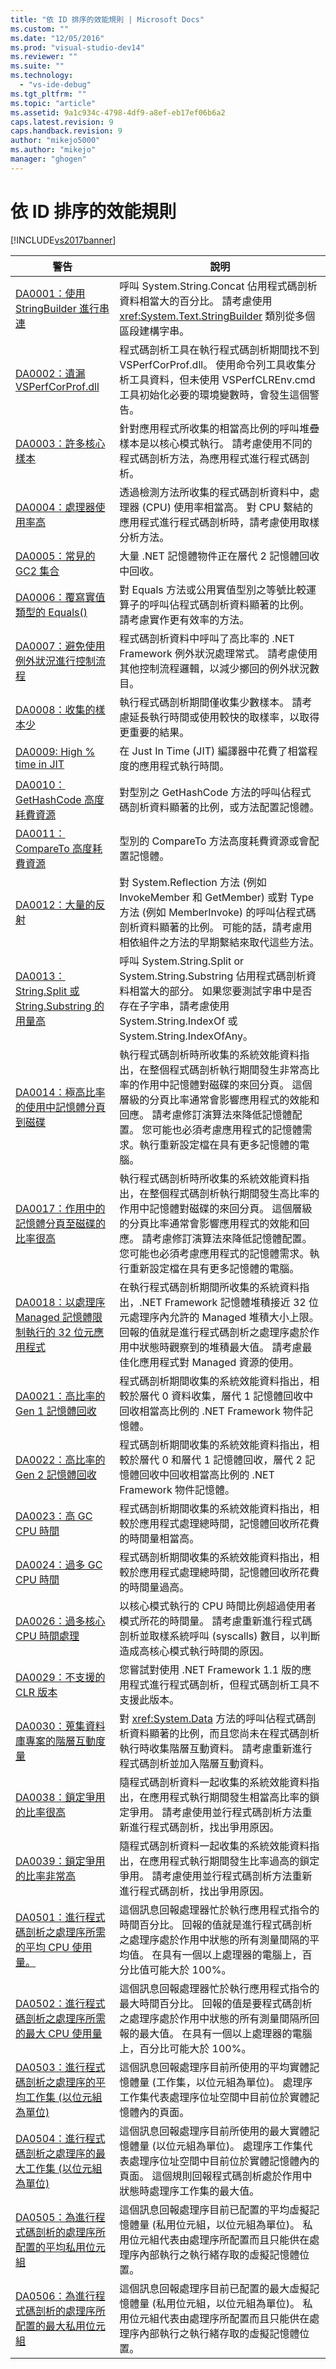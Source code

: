 ```yaml
---
title: "依 ID 排序的效能規則 | Microsoft Docs"
ms.custom: ""
ms.date: "12/05/2016"
ms.prod: "visual-studio-dev14"
ms.reviewer: ""
ms.suite: ""
ms.technology: 
  - "vs-ide-debug"
ms.tgt_pltfrm: ""
ms.topic: "article"
ms.assetid: 9a1c934c-4798-4df9-a8ef-eb17ef06b6a2
caps.latest.revision: 9
caps.handback.revision: 9
author: "mikejo5000"
ms.author: "mikejo"
manager: "ghogen"
---
```

# 依 ID 排序的效能規則
[!INCLUDE[vs2017banner](../code-quality/includes/vs2017banner.md)]

|警告|說明|  
|--------|--------|  
|[DA0001：使用 StringBuilder 進行串連](../Topic/DA0001:%20Use%20StringBuilder%20for%20concatenations.md)|呼叫 System.String.Concat 佔用程式碼剖析資料相當大的百分比。  請考慮使用 <xref:System.Text.StringBuilder> 類別從多個區段建構字串。|  
|[DA0002：遺漏 VSPerfCorProf.dll](../profiling/da0002-vsperfcorprof-dll-is-missing.md)|程式碼剖析工具在執行程式碼剖析期間找不到 VSPerfCorProf.dll。  使用命令列工具收集分析工具資料，但未使用 VSPerfCLREnv.cmd 工具初始化必要的環境變數時，會發生這個警告。|  
|[DA0003：許多核心樣本](../profiling/da0003-many-kernel-samples.md)|針對應用程式所收集的相當高比例的呼叫堆疊樣本是以核心模式執行。  請考慮使用不同的程式碼剖析方法，為應用程式進行程式碼剖析。|  
|[DA0004：處理器使用率高](../profiling/da0004-high-processor-usage.md)|透過檢測方法所收集的程式碼剖析資料中，處理器 \(CPU\) 使用率相當高。  對 CPU 繫結的應用程式進行程式碼剖析時，請考慮使用取樣分析方法。|  
|[DA0005：常見的 GC2 集合](../profiling/da0005-frequent-gc2-collections.md)|大量 .NET 記憶體物件正在層代 2 記憶體回收中回收。|  
|[DA0006：覆寫實值類型的 Equals\(\)](../profiling/da0006-override-equals-parens-for-value-types.md)|對 Equals 方法或公用實值型別之等號比較運算子的呼叫佔程式碼剖析資料顯著的比例。  請考慮實作更有效率的方法。|  
|[DA0007：避免使用例外狀況進行控制流程](../profiling/da0007-avoid-using-exceptions-for-control-flow.md)|程式碼剖析資料中呼叫了高比率的 .NET Framework 例外狀況處理常式。  請考慮使用其他控制流程邏輯，以減少擲回的例外狀況數目。|  
|[DA0008：收集的樣本少](../profiling/da0008-few-samples-collected.md)|執行程式碼剖析期間僅收集少數樣本。  請考慮延長執行時間或使用較快的取樣率，以取得更重要的結果。|  
|[DA0009: High % time in JIT](http://msdn.microsoft.com/zh-tw/b60c1767-515c-41d9-81c2-c70d0b7024fd)|在 Just In Time \(JIT\) 編譯器中花費了相當程度的應用程式執行時間。|  
|[DA0010：GetHashCode 高度耗費資源](../profiling/da0010-expensive-gethashcode.md)|對型別之 GetHashCode 方法的呼叫佔程式碼剖析資料顯著的比例，或方法配置記憶體。|  
|[DA0011：CompareTo 高度耗費資源](../profiling/da0011-expensive-compareto.md)|型別的 CompareTo 方法高度耗費資源或會配置記憶體。|  
|[DA0012：大量的反射](../Topic/DA0012:%20Significant%20amount%20of%20Reflection.md)|對 System.Reflection 方法 \(例如 InvokeMember 和 GetMember\) 或對 Type 方法 \(例如 MemberInvoke\) 的呼叫佔程式碼剖析資料顯著的比例。  可能的話，請考慮用相依組件之方法的早期繫結來取代這些方法。|  
|[DA0013：String.Split 或 String.Substring 的用量高](../profiling/da0013-high-usage-of-string-split-or-string-substring.md)|呼叫 System.String.Split or System.String.Substring 佔用程式碼剖析資料相當大的部分。  如果您要測試字串中是否存在子字串，請考慮使用 System.String.IndexOf 或 System.String.IndexOfAny。|  
|[DA0014：極高比率的使用中記憶體分頁到磁碟](../Topic/DA0014:%20Extremely%20high%20rates%20of%20paging%20active%20memory%20to%20disk.md)|執行程式碼剖析時所收集的系統效能資料指出，在整個程式碼剖析執行期間發生非常高比率的作用中記憶體對磁碟的來回分頁。  這個層級的分頁比率通常會影響應用程式的效能和回應。  請考慮修訂演算法來降低記憶體配置。  您可能也必須考慮應用程式的記憶體需求。執行重新設定檔在具有更多記憶體的電腦。|  
|[DA0017：作用中的記憶體分頁至磁碟的比率很高](../profiling/da0017-high-rates-of-paging-active-memory-to-disk.md)|執行程式碼剖析時所收集的系統效能資料指出，在整個程式碼剖析執行期間發生高比率的作用中記憶體對磁碟的來回分頁。  這個層級的分頁比率通常會影響應用程式的效能和回應。  請考慮修訂演算法來降低記憶體配置。  您可能也必須考慮應用程式的記憶體需求。執行重新設定檔在具有更多記憶體的電腦。|  
|[DA0018：以處理序 Managed 記憶體限制執行的 32 位元應用程式](../profiling/da0018-32-bit-application-running-at-process-managed-memory-limits.md)|在執行程式碼剖析期間所收集的系統資料指出，.NET Framework 記憶體堆積接近 32 位元處理序內允許的 Managed 堆積大小上限。  回報的值就是進行程式碼剖析之處理序處於作用中狀態時觀察到的堆積最大值。  請考慮最佳化應用程式對 Managed 資源的使用。|  
|[DA0021：高比率的 Gen 1 記憶體回收](../profiling/da0021-high-rate-of-gen-1-garbage-collections.md)|程式碼剖析期間收集的系統效能資料指出，相較於層代 0 資料收集，層代 1 記憶體回收中回收相當高比例的 .NET Framework 物件記憶體。|  
|[DA0022：高比率的 Gen 2 記憶體回收](../profiling/da0022-high-rate-of-gen-2-garbage-collections.md)|程式碼剖析期間收集的系統效能資料指出，相較於層代 0 和層代 1 記憶體回收，層代 2 記憶體回收中回收相當高比例的 .NET Framework 物件記憶體。|  
|[DA0023：高 GC CPU 時間](../profiling/da0023-high-gc-cpu-time.md)|程式碼剖析期間收集的系統效能資料指出，相較於應用程式處理總時間，記憶體回收所花費的時間量相當高。|  
|[DA0024：過多 GC CPU 時間](../profiling/da0024-excessive-gc-cpu-time.md)|程式碼剖析期間收集的系統效能資料指出，相較於應用程式處理總時間，記憶體回收所花費的時間量過高。|  
|[DA0026：過多核心 CPU 時間處理](../Topic/DA0026:%20Excessive%20kernel%20CPU%20time%20processing.md)|以核心模式執行的 CPU 時間比例超過使用者模式所花的時間量。  請考慮重新進行程式碼剖析並取樣系統呼叫 \(syscalls\) 數目，以判斷造成高核心模式執行時間的原因。|  
|[DA0029：不支援的 CLR 版本](../profiling/da0029-unsupported-clr-version.md)|您嘗試對使用 .NET Framework 1.1 版的應用程式進行程式碼剖析，但程式碼剖析工具不支援此版本。|  
|[DA0030：蒐集資料庫專案的階層互動度量](../profiling/da0030-gather-tier-interaction-measurements-for-database-projects.md)|對 <xref:System.Data> 方法的呼叫佔程式碼剖析資料顯著的比例，而且您尚未在程式碼剖析執行時收集階層互動資料。  請考慮重新進行程式碼剖析並加入階層互動資料。|  
|[DA0038：鎖定爭用的比率很高](../profiling/da0038-high-rate-of-lock-contentions.md)|隨程式碼剖析資料一起收集的系統效能資料指出，在應用程式執行期間發生相當高比率的鎖定爭用。  請考慮使用並行程式碼剖析方法重新進行程式碼剖析，找出爭用原因。|  
|[DA0039：鎖定爭用的比率非常高](../profiling/da0039-very-high-rate-of-lock-contentions.md)|隨程式碼剖析資料一起收集的系統效能資料指出，在應用程式執行期間發生比率過高的鎖定爭用。  請考慮使用並行程式碼剖析方法重新進行程式碼剖析，找出爭用原因。|  
|[DA0501：進行程式碼剖析之處理序所需的平均 CPU 使用量。](../Topic/DA0501:%20Average%20CPU%20consumption%20by%20the%20Process%20being%20profiled..md)|這個訊息回報處理器忙於執行應用程式指令的時間百分比。  回報的值就是進行程式碼剖析之處理序處於作用中狀態的所有測量間隔的平均值。  在具有一個以上處理器的電腦上，百分比值可能大於 100%。|  
|[DA0502：進行程式碼剖析之處理序所需的最大 CPU 使用量](../profiling/da0502-maximum-cpu-consumption-by-the-process-being-profiled.md)|這個訊息回報處理器忙於執行應用程式指令的最大時間百分比。  回報的值是要程式碼剖析之處理序處於作用中狀態的所有測量間隔所回報的最大值。  在具有一個以上處理器的電腦上，百分比可能大於 100%。|  
|[DA0503：進行程式碼剖析之處理序的平均工作集 \(以位元組為單位\)](../profiling/da0503-average-working-set-in-bytes-for-the-process-being-profiled.md)|這個訊息回報處理序目前所使用的平均實體記憶體量 \(工作集，以位元組為單位\)。  處理序工作集代表處理序位址空間中目前位於實體記憶體內的頁面。|  
|[DA0504：進行程式碼剖析之處理序的最大工作集 \(以位元組為單位\)](../profiling/da0504-maximum-working-set-in-bytes-for-the-process-being-profiled.md)|這個訊息回報處理序目前所使用的最大實體記憶體量 \(以位元組為單位\)。  處理序工作集代表處理序位址空間中目前位於實體記憶體內的頁面。  這個規則回報程式碼剖析處於作用中狀態時處理序工作集的最大值。|  
|[DA0505：為進行程式碼剖析的處理序所配置的平均私用位元組](../profiling/da0505-average-private-bytes-allocated-for-the-process-being-profiled.md)|這個訊息回報處理序目前已配置的平均虛擬記憶體量 \(私用位元組，以位元組為單位\)。  私用位元組代表由處理序所配置而且只能供在處理序內部執行之執行緒存取的虛擬記憶體位置。|  
|[DA0506：為進行程式碼剖析的處理序所配置的最大私用位元組](../profiling/da0506-maximum-private-bytes-allocated-for-the-process-being-profiled.md)|這個訊息回報處理序目前已配置的最大虛擬記憶體量 \(私用位元組，以位元組為單位\)。  私用位元組代表由處理序所配置而且只能供在處理序內部執行之執行緒存取的虛擬記憶體位置。|